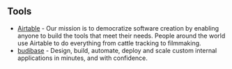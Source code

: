 ## Tools
- [Airtable](https://www.airtable.com/) -  Our mission is to democratize software creation by enabling anyone to build the tools that meet their needs. People around the world use Airtable to do everything from cattle tracking to filmmaking.
- [budibase](https://budibase.com/) -  Design, build, automate, deploy and scale custom internal applications in minutes, and with confidence.
